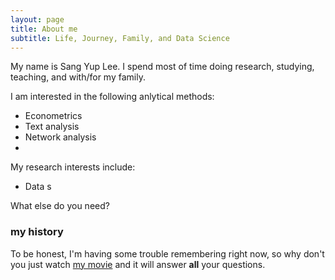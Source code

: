 ```yaml
---
layout: page
title: About me
subtitle: Life, Journey, Family, and Data Science
---
```


My name is Sang Yup Lee. I spend most of time doing research, studying, teaching, and with/for my family.

I am interested in the following anlytical methods:
- Econometrics
- Text analysis
- Network analysis
- 
My research interests include:
- Data s

What else do you need?

### my history

To be honest, I'm having some trouble remembering right now, so why don't you just watch [my movie](http://en.wikipedia.org/wiki/The_Princess_Bride_%28film%29) and it will answer **all** your questions.
